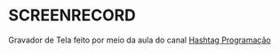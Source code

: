 # SCREENRECORD

Gravador de Tela feito por meio da aula do canal [Hashtag Programação](https://www.youtube.com/watch?v=Hsx2Nhr0Mmo&t=171s)
